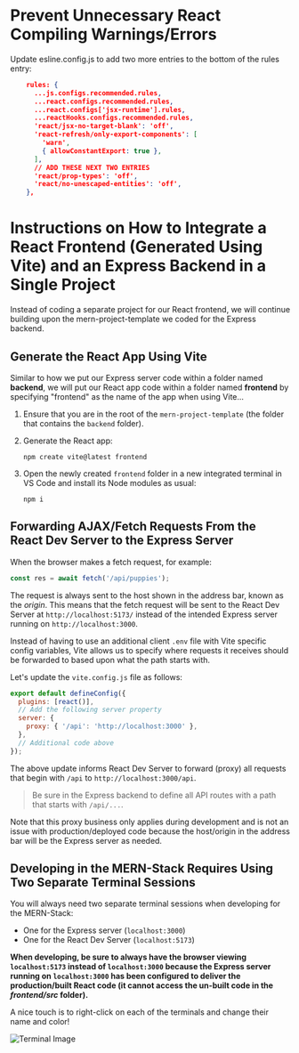 # Prevent Unnecessary React Compiling Warnings/Errors

Update esline.config.js to add two more entries to the bottom of the rules entry:

```json
    rules: {
      ...js.configs.recommended.rules,
      ...react.configs.recommended.rules,
      ...react.configs['jsx-runtime'].rules,
      ...reactHooks.configs.recommended.rules,
      'react/jsx-no-target-blank': 'off',
      'react-refresh/only-export-components': [
        'warn',
        { allowConstantExport: true },
      ],
      // ADD THESE NEXT TWO ENTRIES
      'react/prop-types': 'off',
      'react/no-unescaped-entities': 'off',
    },
```

# Instructions on How to Integrate a React Frontend (Generated Using Vite) and an Express Backend in a Single Project

Instead of coding a separate project for our React frontend, we will continue building upon the mern-project-template we coded for the Express backend.

## Generate the React App Using Vite

Similar to how we put our Express server code within a folder named **backend**, we will put our React app code within a folder named **frontend** by specifying "frontend" as the name of the app when using Vite...

1. Ensure that you are in the root of the `mern-project-template` (the folder that contains the `backend` folder).

2. Generate the React app:

   ```
   npm create vite@latest frontend
   ```

3. Open the newly created `frontend` folder in a new integrated terminal in VS Code and install its Node modules as usual:

   ```
   npm i
   ```

## Forwarding AJAX/Fetch Requests From the React Dev Server to the Express Server

When the browser makes a fetch request, for example:

```js
const res = await fetch('/api/puppies');
```

The request is always sent to the host shown in the address bar, known as the _origin_. This means that the fetch request will be sent to the React Dev Server at `http://localhost:5173/` instead of the intended Express server running on `http://localhost:3000`.

Instead of having to use an additional client `.env` file with Vite specific config variables, Vite allows us to specify where requests it receives should be forwarded to based upon what the path starts with.

Let's update the `vite.config.js` file as follows:

```js
export default defineConfig({
  plugins: [react()],
  // Add the following server property
  server: {
    proxy: { '/api': 'http://localhost:3000' },
  },
  // Additional code above
});
```

The above update informs React Dev Server to forward (proxy) all requests that begin with `/api` to `http://localhost:3000/api`.

> Be sure in the Express backend to define all API routes with a path that starts with `/api/...`.

Note that this proxy business only applies during development and is not an issue with production/deployed code because the host/origin in the address bar will be the Express server as needed.

## Developing in the MERN-Stack Requires Using Two Separate Terminal Sessions

You will always need two separate terminal sessions when developing for the MERN-Stack:

- One for the Express server (`localhost:3000`)
- One for the React Dev Server (`localhost:5173`)

**When developing, be sure to always have the browser viewing `localhost:5173` instead of `localhost:3000` because the Express server running on `localhost:3000` has been configured to deliver the production/built React code (it cannot access the un-built code in the _frontend/src_ folder).**

A nice touch is to right-click on each of the terminals and change their name and color!

<img src="https://i.imgur.com/idUI0qM.png" alt="Terminal Image">

